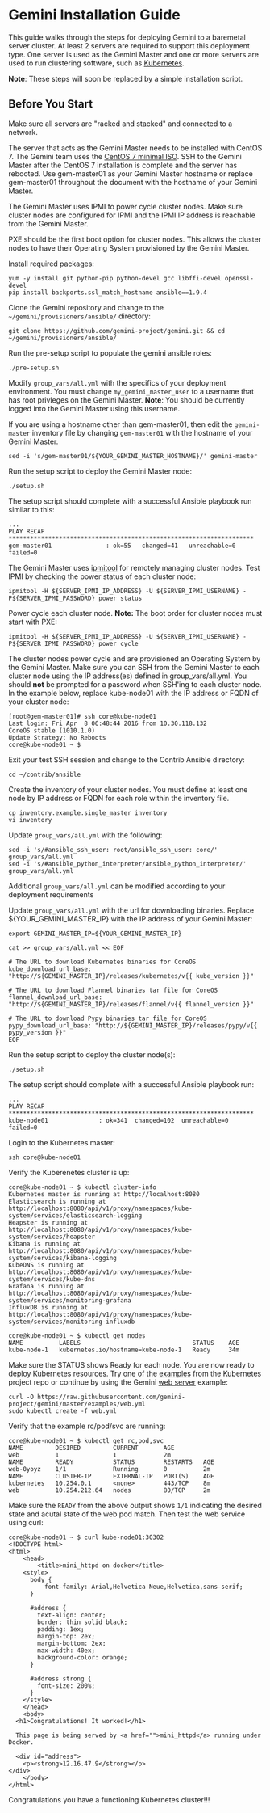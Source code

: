 # Gemini Installation Guide

This guide walks through the steps for deploying Gemini to a baremetal
server cluster. At least 2 servers are required to support this deployment
type. One server is used as the Gemini Master and one or more servers are
used to run clustering software, such as [Kubernetes](http://kubernetes.io/).

**Note**: These steps will soon be replaced by a simple installation script.

## Before You Start

Make sure all servers are "racked and stacked" and connected to a network.

The server that acts as the Gemini Master needs to be installed with CentOS 7.
The Gemini team uses the [CentOS 7 minimal ISO](http://isoredirect.centos.org/centos/7/isos/x86_64/CentOS-7-x86_64-Minimal-1511.iso).
SSH to the Gemini Master after the CentOS 7 installation is complete and
the server has rebooted. Use gem-master01 as your Gemini Master hostname or replace
gem-master01 throughout the document with the hostname of your Gemini Master.

The Gemini Master uses IPMI to power cycle cluster nodes. Make sure cluster nodes
are configured for IPMI and the IPMI IP address is reachable from the Gemini Master.

PXE should be the first boot option for cluster nodes. This allows the cluster nodes
to have their Operating System provisioned by the Gemini Master.

Install required packages:
```
yum -y install git python-pip python-devel gcc libffi-devel openssl-devel
pip install backports.ssl_match_hostname ansible==1.9.4
```

Clone the Gemini repository and change to the ```~/gemini/provisioners/ansible/``` directory:
```
git clone https://github.com/gemini-project/gemini.git && cd ~/gemini/provisioners/ansible/
```

Run the pre-setup script to populate the gemini ansible roles:
```
./pre-setup.sh
```

Modify ```group_vars/all.yml``` with the specifics of your deployment environment. You
must change ```my_gemini_master_user``` to a username that has root privleges on the
Gemini Master. **Note**: You should be currently logged into the Gemini Master using this
username.

If you are using a hostname other than gem-master01, then edit the ```gemini-master```
inventory file by changing ```gem-master01``` with the hostname of your Gemini Master.
```
sed -i 's/gem-master01/${YOUR_GEMINI_MASTER_HOSTNAME}/' gemini-master
```

Run the setup script to deploy the Gemini Master node:
```
./setup.sh
```

The setup script should complete with a successful Ansible playbook run similar to this:
```
...
PLAY RECAP ********************************************************************
gem-master01               : ok=55   changed=41   unreachable=0    failed=0
```

The Gemini Master uses [ipmitool](http://linux.die.net/man/1/ipmitool) for remotely managing
cluster nodes. Test IPMI by checking the power status of each cluster node:
```
ipmitool -H ${SERVER_IPMI_IP_ADDRESS} -U ${SERVER_IPMI_USERNAME} -P${SERVER_IPMI_PASSWORD} power status
```

Power cycle each cluster node. **Note:** The boot order for cluster nodes must start with PXE:
```
ipmitool -H ${SERVER_IPMI_IP_ADDRESS} -U ${SERVER_IPMI_USERNAME} -P${SERVER_IPMI_PASSWORD} power cycle
```

The cluster nodes power cycle and are provisioned an Operating System by the Gemini Master. Make sure
you can SSH from the Gemini Master to each cluster node using the IP address(es) defined in group_vars/all.yml.
You should **not** be prompted for a password when SSH'ing to each cluster node. In the example
below, replace kube-node01 with the IP address or FQDN of your cluster node:
```
[root@gem-master01]# ssh core@kube-node01
Last login: Fri Apr  8 06:48:44 2016 from 10.30.118.132
CoreOS stable (1010.1.0)
Update Strategy: No Reboots
core@kube-node01 ~ $
```

Exit your test SSH session and change to the Contrib Ansible directory:
```
cd ~/contrib/ansible
```

Create the inventory of your cluster nodes. You must define at least one node by
IP address or FQDN for each role within the inventory file.
```
cp inventory.example.single_master inventory
vi inventory
```

Update ```group_vars/all.yml``` with the following:
```
sed -i 's/#ansible_ssh_user: root/ansible_ssh_user: core/' group_vars/all.yml
sed -i 's/#ansible_python_interpreter/ansible_python_interpreter/' group_vars/all.yml
```

Additional ```group_vars/all.yml``` can be modified according to your deployment
requirements

Update ```group_vars/all.yml``` with the url for downloading binaries.
Replace ${YOUR_GEMINI_MASTER_IP} with the IP address of your Gemini Master:
```
export GEMINI_MASTER_IP=${YOUR_GEMINI_MASTER_IP}

cat >> group_vars/all.yml << EOF

# The URL to download Kubernetes binaries for CoreOS
kube_download_url_base: "http://${GEMINI_MASTER_IP}/releases/kubernetes/v{{ kube_version }}"

# The URL to download Flannel binaries tar file for CoreOS
flannel_download_url_base: "http://${GEMINI_MASTER_IP}/releases/flannel/v{{ flannel_version }}"

# The URL to download Pypy binaries tar file for CoreOS
pypy_download_url_base: "http://${GEMINI_MASTER_IP}/releases/pypy/v{{ pypy_version }}"
EOF
```

Run the setup script to deploy the cluster node(s):
```
./setup.sh
```

The setup script should complete with a successful Ansible playbook run:
```
...
PLAY RECAP ********************************************************************
kube-node01              : ok=341  changed=102  unreachable=0    failed=0
```

Login to the Kubernetes master:
```
ssh core@kube-node01
```

Verify the Kuberenetes cluster is up:
```
core@kube-node01 ~ $ kubectl cluster-info
Kubernetes master is running at http://localhost:8080
Elasticsearch is running at http://localhost:8080/api/v1/proxy/namespaces/kube-system/services/elasticsearch-logging
Heapster is running at http://localhost:8080/api/v1/proxy/namespaces/kube-system/services/heapster
Kibana is running at http://localhost:8080/api/v1/proxy/namespaces/kube-system/services/kibana-logging
KubeDNS is running at http://localhost:8080/api/v1/proxy/namespaces/kube-system/services/kube-dns
Grafana is running at http://localhost:8080/api/v1/proxy/namespaces/kube-system/services/monitoring-grafana
InfluxDB is running at http://localhost:8080/api/v1/proxy/namespaces/kube-system/services/monitoring-influxdb

core@kube-node01 ~ $ kubectl get nodes
NAME          LABELS                               STATUS    AGE
kube-node-1   kubernetes.io/hostname=kube-node-1   Ready     34m
```

Make sure the STATUS shows Ready for each node. You are now ready to deploy Kubernetes resources. Try one of the [examples](https://github.com/kubernetes/kubernetes/tree/master/examples) from the Kubernetes project repo or continue by using the Gemini [web server](../../examples/web.yml) example:
```
curl -O https://raw.githubusercontent.com/gemini-project/gemini/master/examples/web.yml
sudo kubectl create -f web.yml
```

Verify that the example rc/pod/svc are running:
```
core@kube-node01 ~ $ kubectl get rc,pod,svc
NAME         DESIRED         CURRENT       AGE
web          1               1             2m
NAME         READY           STATUS        RESTARTS   AGE
web-0yoyz    1/1             Running       0          2m
NAME         CLUSTER-IP      EXTERNAL-IP   PORT(S)    AGE
kubernetes   10.254.0.1      <none>        443/TCP    8m
web          10.254.212.64   nodes         80/TCP     2m
```

Make sure the ```READY``` from the above output shows ```1/1``` indicating the desired state and acutal state
of the web pod match. Then test the web service using curl:
```
core@kube-node01 ~ $ curl kube-node01:30302
<!DOCTYPE html>
<html>
	<head>
		<title>mini_httpd on docker</title>
    <style>
      body {
          font-family: Arial,Helvetica Neue,Helvetica,sans-serif;
      }

      #address {
        text-align: center;
        border: thin solid black;
        padding: 1ex;
        margin-top: 2ex;
        margin-bottom: 2ex;
        max-width: 40ex;
        background-color: orange;
      }

      #address strong {
        font-size: 200%;
      }
    </style>
	</head>
	<body>
  <h1>Congratulations! It worked!</h1>

  This page is being served by <a href="">mini_httpd</a> running under Docker.

  <div id="address">
    <p><strong>12.16.47.9</strong></p>
</div>
	</body>
</html>
```

Congratulations you have a functioning Kubernetes cluster!!!
